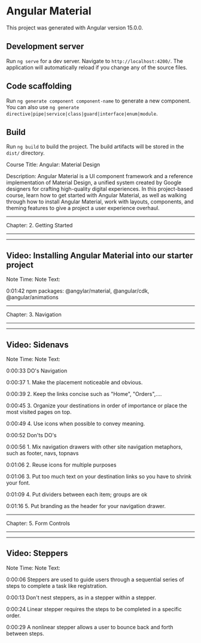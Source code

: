 # Angular Material

This project was generated with Angular version 15.0.0.

## Development server

Run `ng serve` for a dev server. Navigate to `http://localhost:4200/`. The application will automatically reload if you change any of the source files.

## Code scaffolding

Run `ng generate component component-name` to generate a new component. You can also use `ng generate directive|pipe|service|class|guard|interface|enum|module`.

## Build

Run `ng build` to build the project. The build artifacts will be stored in the `dist/` directory.

Course Title: Angular: Material Design

Description: Angular Material is a UI component framework and a reference implementation of Material Design, a unified system created by Google designers for crafting high-quality digital experiences. In this project-based course, learn how to get started with Angular Material, as well as walking through how to install Angular Material, work with layouts, components, and theming features to give a project a user experience overhaul.


***********************************************
Chapter: 2. Getting Started
***********************************************


-----------------------------------------------
Video: Installing Angular Material into our starter project
-----------------------------------------------
Note Time:         Note Text:                     

0:01:42            npm packages: @angylar/material, @angular/cdk, @angular/animations 


***********************************************
Chapter: 3. Navigation
***********************************************


-----------------------------------------------
Video: Sidenavs
-----------------------------------------------
Note Time:         Note Text:                     

0:00:33            DO's Navigation                

0:00:37            1. Make the placement noticeable and obvious. 

0:00:39            2. Keep the links concise such as "Home", "Orders",.... 

0:00:45            3. Organize your destinations in order of importance or place the most visited pages on top. 

0:00:49            4. Use icons when possible to convey meaning. 

0:00:52            Don'ts DO's                    

0:00:56            1. Mix navigation drawers with other site navigation metaphors, such as footer, navs, topnavs 

0:01:06            2. Reuse icons for multiple purposes 

0:01:06            3. Put too much text on your destination links so you have to shrink your font. 

0:01:09            4. Put dividers between each item; groups are ok 

0:01:16            5. Put branding as the header for your navigation drawer. 


***********************************************
Chapter: 5. Form Controls
***********************************************


-----------------------------------------------
Video: Steppers
-----------------------------------------------
Note Time:         Note Text:                     

0:00:06            Steppers are used to guide users through a sequential series of steps to complete a task like registration. 

0:00:13            Don't nest steppers, as in a stepper within a stepper. 

0:00:24            Linear stepper requires the steps to be completed in a specific order. 

0:00:29            A nonlinear stepper allows a user to bounce back and forth between steps. 
